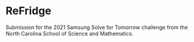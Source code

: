 # ReFridge

Submission for the 2021 Samsung Solve for Tomorrow challenge from the North Carolina School of Science and Mathematics.
